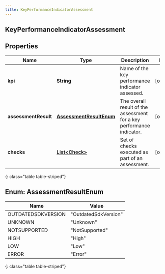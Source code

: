 ```yaml
---
title: KeyPerformanceIndicatorAssessment
---
```


## KeyPerformanceIndicatorAssessment

## Properties

| Name                 | Type                                                     | Description                                                           | Notes      |
| -------------------- | -------------------------------------------------------- | --------------------------------------------------------------------- | ---------- |
| **kpi**              | <!----><!---->**String**<!---->                          | Name of the key performance indicator assessed.                       | [optional] |
| **assessmentResult** | [**AssessmentResultEnum**](#AssessmentResultEnum)<!----> | The overall result of the assessment for a key performance indicator. | [optional] |
| **checks**           | <!----><!---->[**List&lt;Check&gt;**](Check.md)<!---->   | Set of checks executed as part of an assessment.                      | [optional] |

{: class="table table-striped"}

<a name="AssessmentResultEnum"></a>

## Enum: AssessmentResultEnum

| Name               | Value                          |
| ------------------ | ------------------------------ |
| OUTDATEDSDKVERSION | &quot;OutdatedSdkVersion&quot; |
| UNKNOWN            | &quot;Unknown&quot;            |
| NOTSUPPORTED       | &quot;NotSupported&quot;       |
| HIGH               | &quot;High&quot;               |
| LOW                | &quot;Low&quot;                |
| ERROR              | &quot;Error&quot;              |

{: class="table table-striped"}
